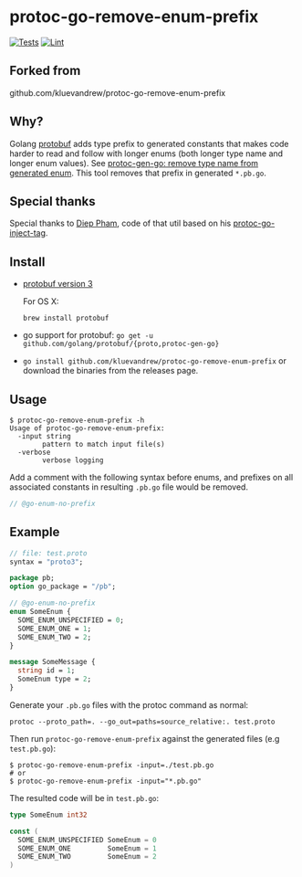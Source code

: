 # protoc-go-remove-enum-prefix
[![Tests][gh-test-actions-badge]][gh-actions-url]
[![Lint][gh-lint-actions-badge]][gh-actions-url]

## Forked from

github.com/kluevandrew/protoc-go-remove-enum-prefix

## Why?

Golang [protobuf](https://github.com/golang/protobuf) adds type prefix to generated constants that makes
code harder to read and follow with longer enums (both longer type name and longer enum values).
See [protoc-gen-go: remove type name from generated enum](https://github.com/golang/protobuf/issues/513).
This tool removes that prefix in generated `*.pb.go`.

## Special thanks

Special thanks to [Diep Pham](https://github.com/favadi), code of that util based on his [protoc-go-inject-tag](https://github.com/favadi/protoc-go-inject-tag).

## Install

- [protobuf version 3](https://github.com/google/protobuf)

  For OS X:

  ```console
  brew install protobuf
  ```

- go support for protobuf: `go get -u github.com/golang/protobuf/{proto,protoc-gen-go}`

- `go install github.com/kluevandrew/protoc-go-remove-enum-prefix` or download the
  binaries from the releases page.

## Usage

```console
$ protoc-go-remove-enum-prefix -h
Usage of protoc-go-remove-enum-prefix:
  -input string
        pattern to match input file(s)
  -verbose
        verbose logging
```

Add a comment with the following syntax before enums, and prefixes on all associated constants in resulting `.pb.go` file would be removed.

```proto
// @go-enum-no-prefix
```

## Example

```proto
// file: test.proto
syntax = "proto3";

package pb;
option go_package = "/pb";

// @go-enum-no-prefix
enum SomeEnum {
  SOME_ENUM_UNSPECIFIED = 0;
  SOME_ENUM_ONE = 1;
  SOME_ENUM_TWO = 2;
}

message SomeMessage {
  string id = 1;
  SomeEnum type = 2;
}
```

Generate your `.pb.go` files with the protoc command as normal:

```console
protoc --proto_path=. --go_out=paths=source_relative:. test.proto
```

Then run `protoc-go-remove-enum-prefix` against the generated files (e.g `test.pb.go`):

```console
$ protoc-go-remove-enum-prefix -input=./test.pb.go
# or
$ protoc-go-remove-enum-prefix -input="*.pb.go"
```

The resulted code will be in `test.pb.go`:

```go
type SomeEnum int32

const (
  SOME_ENUM_UNSPECIFIED SomeEnum = 0
  SOME_ENUM_ONE         SomeEnum = 1
  SOME_ENUM_TWO         SomeEnum = 2
)
```

[gh-lint-actions-badge]: https://github.com/kluevandrew/protoc-go-remove-enum-prefix/actions/workflows/lint.yml/badge.svg
[gh-test-actions-badge]: https://github.com/kluevandrew/protoc-go-remove-enum-prefix/actions/workflows/test.yml/badge.svg
[gh-actions-url]: https://github.com/kluevandrew/protoc-go-remove-enum-prefix/actions

